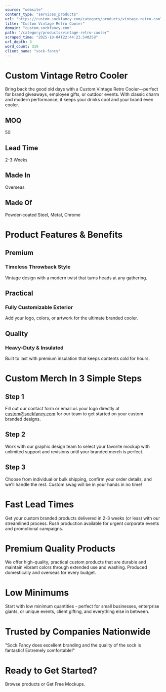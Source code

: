 ```yaml
---
source: "website"
content_type: "services_products"
url: "https://custom.sockfancy.com/category/products/vintage-retro-cooler"
title: "Custom Vintage Retro Cooler"
domain: "custom.sockfancy.com"
path: "/category/products/vintage-retro-cooler"
scraped_time: "2025-10-04T22:44:23.540358"
url_depth: 3
word_count: 319
client_name: "sock-fancy"
---
```


# Custom Vintage Retro Cooler

Bring back the good old days with a Custom Vintage Retro Cooler—perfect for brand giveaways, employee gifts, or outdoor events. With classic charm and modern performance, it keeps your drinks cool and your brand even cooler.

## MOQ

50

## Lead Time

2-3 Weeks

## Made In

Overseas

## Made Of

Powder-coated Steel, Metal, Chrome

# Product Features & Benefits

## Premium

### Timeless Throwback Style

Vintage design with a modern twist that turns heads at any gathering.

## Practical

### Fully Customizable Exterior

Add your logo, colors, or artwork for the ultimate branded cooler.

## Quality

### Heavy-Duty & Insulated

Built to last with premium insulation that keeps contents cold for hours.

# Custom Merch In 3 Simple Steps

## Step 1

Fill out our contact form or email us your logo directly at custom@sockfancy.com for our team to get started on your custom branded designs.

## Step 2

Work with our graphic design team to select your favorite mockup with unlimited support and revisions until your branded merch is perfect.

## Step 3

Choose from individual or bulk shipping, confirm your order details, and we'll handle the rest. Custom swag will be in your hands in no time!

# Fast Lead Times

Get your custom branded products delivered in 2-3 weeks (or less) with our streamlined process. Rush production available for urgent corporate events and promotional campaigns.

# Premium Quality Products

We offer high-quality, practical custom products that are durable and maintain vibrant colors through extended use and washing. Produced domestically and overseas for every budget.

# Low Minimums

Start with low minimum quantities - perfect for small businesses, enterprise giants, or unique events, client gifting, and everything else in between.

# Trusted by Companies Nationwide

"Sock Fancy does excellent branding and the quality of the sock is fantastic! Extremely comfortable!"

# Ready to Get Started?

Browse products or Get Free Mockups.